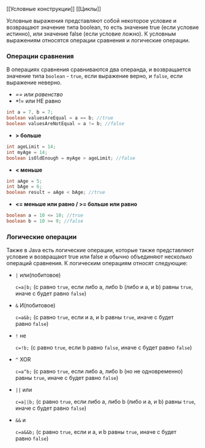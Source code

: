 [[Условные конструкции]]
[[Циклы]]

Условные выражения представляют собой некоторое условие и возвращают значение типа boolean, то есть значение true (если условие истинно), или значение false (если условие ложно). К условным выражениям относятся операции сравнения и логические операции.

### Операции сравнения
В операциях сравнения сравниваются два операнда, и возвращается значение типа `boolean` - `true`, если выражение верно, и `false`, если выражение неверно.

- *== или равенство*
- *!= или НЕ равно
```java
int a = 7, b = 7;
boolean valuesAreEqual = a == b; //true
boolean valuesAreNotEqual = a != b; //false
```

- **> больше**
```java
int ageLimit = 14;
int myAge = 14;
boolean isOldEnough = myAge > ageLimit; //false
```

- **< меньше**
```java
int aAge = 5;
int bAge = 6;
boolean result = aAge < bAge; //true
```

- **<= меньше или  равно / >= больше или равно**
```java
boolean a = 10 <= 10; //true
boolean b = 10 >= 9; //false
```

### Логические операции

Также в Java есть логические операции, которые также представляют условие и возвращают true или false и обычно объединяют несколько операций сравнения. К логическим операциям относят следующие:

- `|` или(побитовое)
    
    `c=a|b;` (c равно `true`, если либо a, либо b (либо и a, и b) равны `true`, иначе c будет равно `false`)
    
- `&` И(побитовое)
    
    `c=a&b;` (c равно `true`, если и a, и b равны `true`, иначе c будет равно `false`)
    
- `!` не
    
    `c=!b;` (c равно `true`, если b равно `false`, иначе c будет равно `false`)
    
- `^` XOR
    
    `c=a^b;` (c равно `true`, если либо a, либо b (но не одновременно) равны `true`, иначе c будет равно `false`)
    
- `||` или
    
    `c=a||b;` (c равно `true`, если либо a, либо b (либо и a, и b) равны `true`, иначе c будет равно `false`)
    
- `&&` и
    
    `c=a&&b;` (c равно `true`, если и a, и b равны `true`, иначе c будет равно `false`)